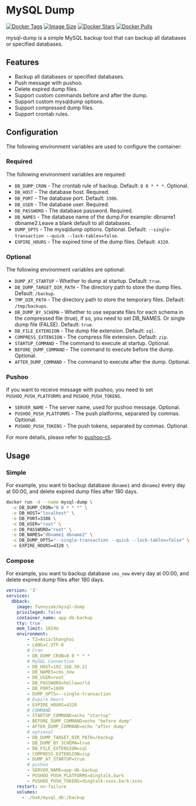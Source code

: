 # MySQL Dump

[![Docker Tags](https://img.shields.io/docker/v/funnyzak/mysql-dump?sort=semver&style=flat-square)](https://hub.docker.com/r/funnyzak/mysql-dump/)
[![Image Size](https://img.shields.io/docker/image-size/funnyzak/mysql-dump)](https://hub.docker.com/r/funnyzak/mysql-dump/)
[![Docker Stars](https://img.shields.io/docker/stars/funnyzak/mysql-dump.svg?style=flat-square)](https://hub.docker.com/r/funnyzak/mysql-dump/)
[![Docker Pulls](https://img.shields.io/docker/pulls/funnyzak/mysql-dump.svg?style=flat-square)](https://hub.docker.com/r/funnyzak/mysql-dump/)


mysql-dump is a simple MySQL backup tool that can backup all databases or specified databases.

## Features

- Backup all databases or specified databases.
- Push message with pushoo.
- Delete expired dump files.
- Support custom commands before and after the dump.
- Support custom mysqldump options.
- Support compressed dump files.
- Support crontab rules.

## Configuration

The following environment variables are used to configure the container:

### Required

The following environment variables are required:

- `DB_DUMP_CRON` - The crontab rule of backup. Default: `0 0 * * *`. Optional.
- `DB_HOST` - The database host. Required.
- `DB_PORT` - The database port. Default: `3306`.
- `DB_USER` - The database user. Required.
- `DB_PASSWORD` - The database password. Required.
- `DB_NAMES` - The database name of the dump.For example: dbname1 dbname2.Leave a blank default to all databases.
- `DUMP_OPTS` - The mysqldump options. Optional. Default: `--single-transaction --quick --lock-tables=false`.
- `EXPIRE_HOURS` - The expired time of the dump files. Default: `4320`.

### Optional

The following environment variables are optional:

- `DUMP_AT_STARTUP` - Whether to dump at startup. Default: `true`.
- `DB_DUMP_TARGET_DIR_PATH` - The directory path to store the dump files. Default: `/backup`.
- `TMP_DIR_PATH` - The directory path to store the temporary files. Default: `/tmp/backups`.
- `DB_DUMP_BY_SCHEMA` - Whether to use separate files for each schema in the compressed file (true), if so, you need to set DB_NAMES. Or single dump file (FALSE). Default: `true`.
- `DB_FILE_EXTENSION` - The dump file extension. Default: `sql`.
- `COMPRESS_EXTENSION` - The compress file extension. Default: `zip`.
- `STARTUP_COMMAND` - The command to execute at startup. Optional.
- `BEFORE_DUMP_COMMAND` - The command to execute before the dump. Optional.
- `AFTER_DUMP_COMMAND` - The command to execute after the dump. Optional.

### Pushoo

If you want to receive message with pushoo, you need to set `PUSHOO_PUSH_PLATFORMS` and `PUSHOO_PUSH_TOKENS`.

- `SERVER_NAME` - The server name, used for pushoo message. Optional.
- `PUSHOO_PUSH_PLATFORMS` - The push platforms, separated by commas. Optional.
- `PUSHOO_PUSH_TOKENS` - The push tokens, separated by commas. Optional.

For more details, please refer to [pushoo-cli](https://github.com/funnyzak/pushoo-cli).

## Usage

### Simple

For example, you want to backup database `dbname1` and `dbname2` every day at 00:00, and delete expired dump files after 180 days.

```bash
docker run -d --name mysql-dump \
  -e DB_DUMP_CRON="0 0 * * *" \
  -e DB_HOST="localhost" \
  -e DB_PORT=3306 \
  -e DB_USER="root" \
  -e DB_PASSWORD="root" \
  -e DB_NAMES="dbname1 dbname2" \
  -e DB_DUMP_OPTS="--single-transaction --quick --lock-tables=false" \
  -e EXPIRE_HOURS=4320 \
```

### Compose

For example, you want to backup database `cms_new` every day at 00:00, and delete expired dump files after 180 days.

```yaml
version: '3'
services:
  dbback:
    image: funnyzak/mysql-dump
    privileged: false
    container_name: app-db-backup
    tty: true
    mem_limit: 1024m
    environment:
        - TZ=Asia/Shanghai
        - LANG=C.UTF-8
        # Cron
        - DB_DUMP_CRON=0 0 * * *
        # MySQL Connection
        - DB_HOST=192.168.50.21
        - DB_NAMES=cms_new
        - DB_USER=root
        - DB_PASSWORD=helloworld
        - DB_PORT=1009
        - DUMP_OPTS=--single-transaction
        # Expire Hours
        - EXPIRE_HOURS=4320
        # COMMAND
        - STARTUP_COMMAND=echo "startup"
        - BEFORE_DUMP_COMMAND=echo "before dump"
        - AFTER_DUMP_COMMAND=echo "after dump"
        # optional
        - DB_DUMP_TARGET_DIR_PATH=/backup
        - DB_DUMP_BY_SCHEMA=true
        - DB_FILE_EXTENSION=sql
        - COMPRESS_EXTENSION=zip
        - DUMP_AT_STARTUP=true
        # pushoo 
        - SERVER_NAME=app-db-backup
        - PUSHOO_PUSH_PLATFORMS=dingtalk,bark
        - PUSHOO_PUSH_TOKENS=dingtalk:xxxx,bark:xxxx
    restart: on-failure
    volumes:
      - ./bak/mysql_db:/backup
```